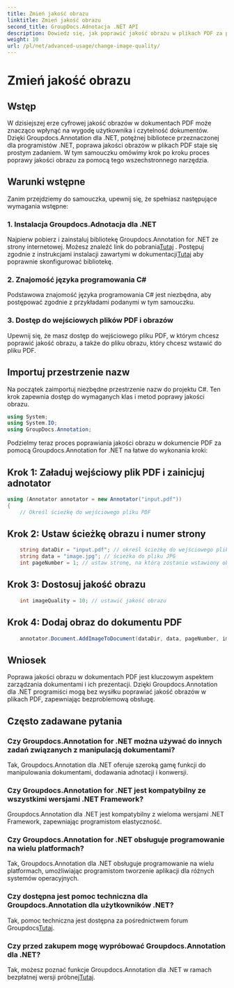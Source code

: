 ```yaml
---
title: Zmień jakość obrazu
linktitle: Zmień jakość obrazu
second_title: GroupDocs.Adnotacja .NET API
description: Dowiedz się, jak poprawić jakość obrazu w plikach PDF za pomocą Groupdocs.Annotation dla .NET. Postępuj zgodnie z naszym przewodnikiem krok po kroku.
weight: 10
url: /pl/net/advanced-usage/change-image-quality/
---
```


# Zmień jakość obrazu

## Wstęp
W dzisiejszej erze cyfrowej jakość obrazów w dokumentach PDF może znacząco wpłynąć na wygodę użytkownika i czytelność dokumentów. Dzięki Groupdocs.Annotation dla .NET, potężnej bibliotece przeznaczonej dla programistów .NET, poprawa jakości obrazów w plikach PDF staje się prostym zadaniem. W tym samouczku omówimy krok po kroku proces poprawy jakości obrazu za pomocą tego wszechstronnego narzędzia.
## Warunki wstępne
Zanim przejdziemy do samouczka, upewnij się, że spełniasz następujące wymagania wstępne:
### 1. Instalacja Groupdocs.Adnotacja dla .NET
 Najpierw pobierz i zainstaluj bibliotekę Groupdocs.Annotation for .NET ze strony internetowej. Możesz znaleźć link do pobrania[Tutaj](https://releases.groupdocs.com/annotation/net/) . Postępuj zgodnie z instrukcjami instalacji zawartymi w dokumentacji[Tutaj](https://tutorials.groupdocs.com/annotation/net/) aby poprawnie skonfigurować bibliotekę.
### 2. Znajomość języka programowania C#
Podstawowa znajomość języka programowania C# jest niezbędna, aby postępować zgodnie z przykładami podanymi w tym samouczku.
### 3. Dostęp do wejściowych plików PDF i obrazów
Upewnij się, że masz dostęp do wejściowego pliku PDF, w którym chcesz poprawić jakość obrazu, a także do pliku obrazu, który chcesz wstawić do pliku PDF.

## Importuj przestrzenie nazw
Na początek zaimportuj niezbędne przestrzenie nazw do projektu C#. Ten krok zapewnia dostęp do wymaganych klas i metod poprawy jakości obrazu.

```csharp
using System;
using System.IO;
using GroupDocs.Annotation;
```

Podzielmy teraz proces poprawiania jakości obrazu w dokumencie PDF za pomocą Groupdocs.Annotation for .NET na łatwe do wykonania kroki:
## Krok 1: Załaduj wejściowy plik PDF i zainicjuj adnotator
```csharp
using (Annotator annotator = new Annotator("input.pdf"))
{
    // Określ ścieżkę do wejściowego pliku PDF
```
## Krok 2: Ustaw ścieżkę obrazu i numer strony
```csharp
    string dataDir = "input.pdf"; // określ ścieżkę do wejściowego pliku PDF
    string data = "image.jpg"; // ścieżka do pliku JPG
    int pageNumber = 1; // ustaw stronę, na którą zostanie wstawiony obraz
```
## Krok 3: Dostosuj jakość obrazu
```csharp
    int imageQuality = 10; // ustawić jakość obrazu
```
## Krok 4: Dodaj obraz do dokumentu PDF
```csharp
    annotator.Document.AddImageToDocument(dataDir, data, pageNumber, imageQuality);
```

## Wniosek
Poprawa jakości obrazu w dokumentach PDF jest kluczowym aspektem zarządzania dokumentami i ich prezentacji. Dzięki Groupdocs.Annotation dla .NET programiści mogą bez wysiłku poprawiać jakość obrazów w plikach PDF, zapewniając bezproblemową obsługę.
## Często zadawane pytania
### Czy Groupdocs.Annotation for .NET można używać do innych zadań związanych z manipulacją dokumentami?
Tak, Groupdocs.Annotation dla .NET oferuje szeroką gamę funkcji do manipulowania dokumentami, dodawania adnotacji i konwersji.
### Czy Groupdocs.Annotation for .NET jest kompatybilny ze wszystkimi wersjami .NET Framework?
Groupdocs.Annotation dla .NET jest kompatybilny z wieloma wersjami .NET Framework, zapewniając programistom elastyczność.
### Czy Groupdocs.Annotation for .NET obsługuje programowanie na wielu platformach?
Tak, Groupdocs.Annotation dla .NET obsługuje programowanie na wielu platformach, umożliwiając programistom tworzenie aplikacji dla różnych systemów operacyjnych.
### Czy dostępna jest pomoc techniczna dla Groupdocs.Annotation dla użytkowników .NET?
 Tak, pomoc techniczna jest dostępna za pośrednictwem forum Groupdocs[Tutaj](https://forum.groupdocs.com/c/annotation/10).
### Czy przed zakupem mogę wypróbować Groupdocs.Annotation dla .NET?
 Tak, możesz poznać funkcje Groupdocs.Annotation dla .NET w ramach bezpłatnej wersji próbnej[Tutaj](https://releases.groupdocs.com/).